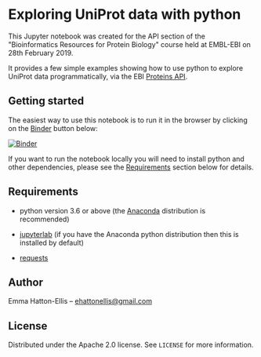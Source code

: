 # Exploring UniProt data with python

This Jupyter notebook was created for the API section of the "Bioinformatics Resources for Protein Biology" course held at EMBL-EBI on 28th February 2019.

It provides a few simple examples showing how to use python to explore UniProt data programmatically, via the EBI [Proteins API](https://www.ebi.ac.uk/proteins/api/doc/).

## Getting started

The easiest way to use this notebook is to run it in the browser by clicking on the [Binder](https://mybinder.org/) button below:

[![Binder](https://mybinder.org/badge_logo.svg)](https://mybinder.org/v2/gh/ehatton/exploring_uniprot_data_with_python/main?filepath=exploring_UniProt_data_with_python.ipynb)

If you want to run the notebook locally you will need to install python and other dependencies, please see the [Requirements](#requirements) section below for details.

## Requirements

- python version 3.6 or above (the [Anaconda](https://www.anaconda.com/products/individual) distribution is recommended)

- [jupyterlab](https://jupyter.org/install) (if you have the Anaconda python distribution then this is installed by default)

- [requests](https://requests.readthedocs.io/en/master/)

## Author

Emma Hatton-Ellis – ehattonellis@gmail.com

## License

Distributed under the Apache 2.0 license. See ``LICENSE`` for more information.

